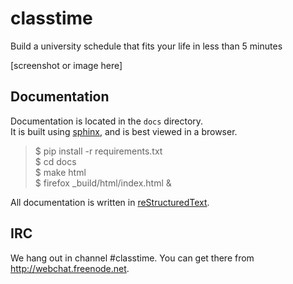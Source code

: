 classtime
=========

Build a university schedule that fits your life in less than 5 minutes

[screenshot or image here]

Documentation
-------------

Documentation is located in the `docs` directory.  
It is built using [sphinx](http://sphinx-doc.org/), and is best viewed in a browser.

> $ pip install -r requirements.txt  
> $ cd docs  
> $ make html  
> $ firefox _build/html/index.html &

All documentation is written in [reStructuredText](http://docutils.sourceforge.net/docs/user/rst/quickref.html).

IRC
---

We hang out in channel #classtime. You can get there from http://webchat.freenode.net.
